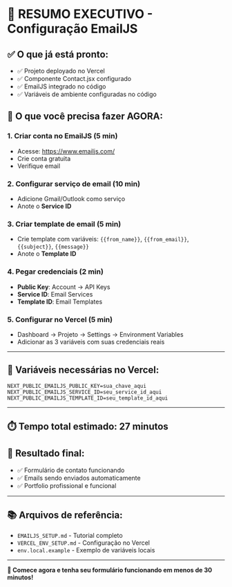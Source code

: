 # 🎯 RESUMO EXECUTIVO - Configuração EmailJS

## ✅ O que já está pronto:
- ✅ Projeto deployado no Vercel
- ✅ Componente Contact.jsx configurado
- ✅ EmailJS integrado no código
- ✅ Variáveis de ambiente configuradas no código

## 🚀 O que você precisa fazer AGORA:

### 1. Criar conta no EmailJS (5 min)
- Acesse: https://www.emailjs.com/
- Crie conta gratuita
- Verifique email

### 2. Configurar serviço de email (10 min)
- Adicione Gmail/Outlook como serviço
- Anote o **Service ID**

### 3. Criar template de email (5 min)
- Crie template com variáveis: `{{from_name}}`, `{{from_email}}`, `{{subject}}`, `{{message}}`
- Anote o **Template ID**

### 4. Pegar credenciais (2 min)
- **Public Key**: Account → API Keys
- **Service ID**: Email Services
- **Template ID**: Email Templates

### 5. Configurar no Vercel (5 min)
- Dashboard → Projeto → Settings → Environment Variables
- Adicionar as 3 variáveis com suas credenciais reais

---

## 🔑 Variáveis necessárias no Vercel:

```
NEXT_PUBLIC_EMAILJS_PUBLIC_KEY=sua_chave_aqui
NEXT_PUBLIC_EMAILJS_SERVICE_ID=seu_service_id_aqui  
NEXT_PUBLIC_EMAILJS_TEMPLATE_ID=seu_template_id_aqui
```

---

## ⏱️ Tempo total estimado: 27 minutos

## 🎯 Resultado final:
- ✅ Formulário de contato funcionando
- ✅ Emails sendo enviados automaticamente
- ✅ Portfolio profissional e funcional

---

## 📚 Arquivos de referência:
- `EMAILJS_SETUP.md` - Tutorial completo
- `VERCEL_ENV_SETUP.md` - Configuração no Vercel
- `env.local.example` - Exemplo de variáveis locais

---

**🚀 Comece agora e tenha seu formulário funcionando em menos de 30 minutos!**
